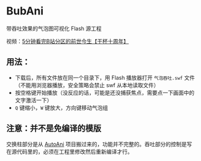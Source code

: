 # BubAni

带吞吐效果的气泡图可视化 Flash 源工程

视频：[5分钟看完B站分区的前世今生【干杯十周年】](http://www.bilibili.com/video/av56843579/)

## 用法：

- 下载后，所有文件放在同一个目录下，用 Flash 播放器打开 `气泡吞吐.swf` 文件（不能用浏览器播放，安全策略会禁止 swf 从本地读取文件）
- 按空格键开始播放（没反应的话，可能是还没捕获焦点，需要点一下画面中的文字激活一下）
- `Q` 键缩小，`W` 键放大，方向键移动气泡组


## 注意：并不是免编译的模版

交换柱部分是从 [AutoAni](https://github.com/LePtC/AutoAni) 项目搬过来的，功能并不完整的。吞吐部分的控制是写在源代码里的，必须在工程里修改然后重新编译才行。
